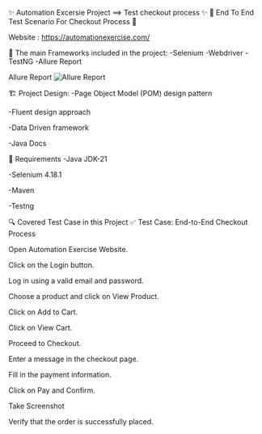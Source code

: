 ✨ Automation Excersie Project ==> Test checkout process ✨
📱 End To End Test Scenario For Checkout Process 📱

 Website : https://automationexercise.com/

📝 The main Frameworks included in the project:
-Selenium 
-Webdriver
-TestNG
-Allure Report

Allure Report
![Allure Report](https://github.com/user-attachments/assets/56d40848-3256-45ce-8199-7c2de71877a6)




🏗️ Project Design:
-Page Object Model (POM) design pattern

-Fluent design approach

-Data Driven framework

-Java Docs


🚧 Requirements
-Java JDK-21

-Selenium 4.18.1

-Maven

-Testng

🔍️ Covered Test Case in this Project
✅ Test Case: End-to-End Checkout Process


Open Automation Exercise Website.

Click on the Login button.

Log in using a valid email and password.

Choose a product and click on View Product.

Click on Add to Cart.

Click on View Cart.

Proceed to Checkout.

Enter a message in the checkout page.

Fill in the payment information.

Click on Pay and Confirm.

Take Screenshot

Verify that the order is successfully placed.
